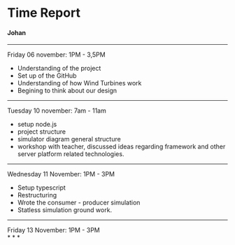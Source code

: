 # Time Report

#### Johan
___
Friday 06 november: 1PM - 3,5PM </br>

* Understanding of the project
* Set up of the GitHub
* Understanding of how Wind Turbines work
* Begining to think about our design
---

Tuesday 10 november: 7am - 11am </br>

* setup node.js
* project structure
* simulator diagram general structure
* workshop with teacher, discussed ideas regarding framework and other server platform related technologies. 
---

Wednesday 11 November: 1PM - 3PM </br>
* Setup typescript
* Restructuring
* Wrote the consumer - producer simulation
* Statless simulation ground work.

---
Friday 13 November: 1PM - 3PM </br>
* 
*
*
